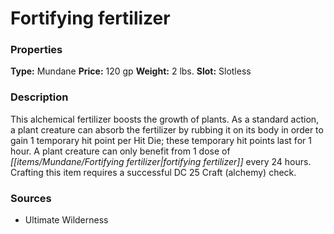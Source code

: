 ﻿---
Title: "Fortifying fertilizer"
Type: "Mundane"
Price: "120 gp"
Weight: "2 lbs."
Slot: "Slotless"
Description: |
  "This alchemical fertilizer boosts the growth of plants. As a standard action, a plant creature can absorb the fertilizer by rubbing it on its body in order to gain 1 temporary hit point per Hit Die; these temporary hit points last for 1 hour. A plant creature can only benefit from 1 dose of fortifying fertilizer every 24 hours. Crafting this item requires a successful DC 25 Craft (alchemy) check."
Sources: "['Ultimate Wilderness']"
---

# Fortifying fertilizer

### Properties

**Type:** Mundane **Price:** 120 gp **Weight:** 2 lbs. **Slot:** Slotless

### Description

This alchemical fertilizer boosts the growth of plants. As a standard action, a plant creature can absorb the fertilizer by rubbing it on its body in order to gain 1 temporary hit point per Hit Die; these temporary hit points last for 1 hour. A plant creature can only benefit from 1 dose of _[[items/Mundane/Fortifying fertilizer|fortifying fertilizer]]_ every 24 hours. Crafting this item requires a successful DC 25 Craft (alchemy) check.

### Sources

* Ultimate Wilderness
